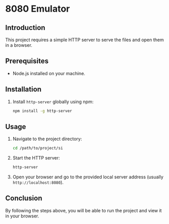 # 8080 Emulator

## Introduction
This project requires a simple HTTP server to serve the files and open them in a browser.

## Prerequisites
- Node.js installed on your machine.

## Installation

1. Install `http-server` globally using npm:
    ```sh
    npm install -g http-server
    ```

## Usage

1. Navigate to the project directory:
    ```sh
    cd /path/to/project/si
    ```

2. Start the HTTP server:
    ```sh
    http-server
    ```

3. Open your browser and go to the provided local server address (usually `http://localhost:8080`).

## Conclusion
By following the steps above, you will be able to run the project and view it in your browser.